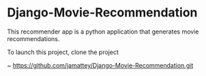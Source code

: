 # Django-Movie-Recommendation

This recommender app is a python application that generates movie recommendations.

To launch this project, clone the project

~ https://github.com/jamattey/Django-Movie-Recommendation.git 

  


      
